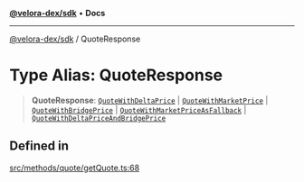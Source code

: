 [**@velora-dex/sdk**](../README.md) • **Docs**

***

[@velora-dex/sdk](../globals.md) / QuoteResponse

# Type Alias: QuoteResponse

> **QuoteResponse**: [`QuoteWithDeltaPrice`](QuoteWithDeltaPrice.md) \| [`QuoteWithMarketPrice`](QuoteWithMarketPrice.md) \| [`QuoteWithBridgePrice`](../-internal-/type-aliases/QuoteWithBridgePrice.md) \| [`QuoteWithMarketPriceAsFallback`](QuoteWithMarketPriceAsFallback.md) \| [`QuoteWithDeltaPriceAndBridgePrice`](../-internal-/type-aliases/QuoteWithDeltaPriceAndBridgePrice.md)

## Defined in

[src/methods/quote/getQuote.ts:68](https://github.com/paraswap/paraswap-sdk/blob/master/src/methods/quote/getQuote.ts#L68)
